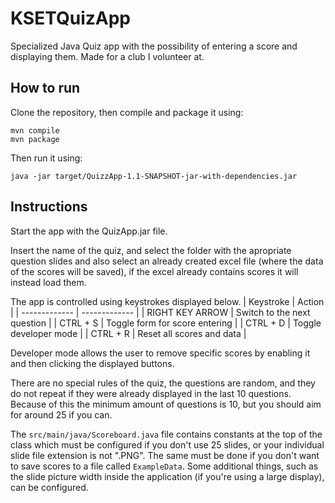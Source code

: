 # KSETQuizApp

Specialized Java Quiz app with the possibility of entering a score and displaying them.
Made for a club I volunteer at.

## How to run

Clone the repository, then compile and package it using:
```
mvn compile
mvn package
```
Then run it using:
```
java -jar target/QuizzApp-1.1-SNAPSHOT-jar-with-dependencies.jar
```

## Instructions

Start the app with the QuizApp.jar file.

Insert the name of the quiz, and select the folder with the apropriate question slides and also select an already
created excel file (where the data of the scores will be saved), if the excel already contains scores it will instead load them.

The app is controlled using keystrokes displayed below.
| Keystroke  | Action |
| ------------- | ------------- |
| RIGHT KEY ARROW  | Switch to the next question |
| CTRL + S  | Toggle form for score entering |
| CTRL + D  | Toggle developer mode |
| CTRL + R  | Reset all scores and data |

Developer mode allows the user to remove specific scores by enabling it and then clicking the displayed buttons.

There are no special rules of the quiz, the questions are random, and they do not repeat if they were already displayed in the last 10 questions.
Because of this the minimum amount of questions is 10, but you should aim for around 25 if you can.

The `src/main/java/Scoreboard.java` file contains constants at the top of the class which must be configured if you don't use 25 slides, 
or your individual slide file extension is not ".PNG". The same must be done if you don't want to save scores to a file called `ExampleData`.
Some additional things, such as the slide picture width inside the application (if you're using a large display), can be configured.
